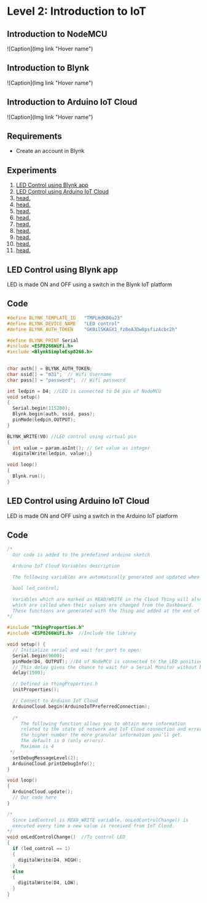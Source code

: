 # Level 2: Introduction to IoT
## Introduction to NodeMCU
<Content>
![Caption](Img link "Hover name")

## Introduction to Blynk
<Content>
![Caption](Img link "Hover name")

## Introduction to Arduino IoT Cloud
<Content>
![Caption](Img link "Hover name")

## Requirements
* Create an account in Blynk

## Experiments
  1. [LED Control using Blynk app](#blynk)
  2. [LED Control using Arduino IoT Cloud](#arduino)
  3. [head.](#chase)
  4. [head.](#button)
  5. [head.](#buzzer)
  6. [head.](#rgb)
  7. [head.](#ldr)
  8. [head.](#flame)
  9. [head.](#lm35)
  10. [head.](#ir)
  11. [head.](#pot)

<a name='blynk'></a>
## LED Control using Blynk app
LED is made ON and OFF using a switch in the Blynk IoT platform
## Code
```c++
#define BLYNK_TEMPLATE_ID   "TMPLHdKB6u23"
#define BLYNK_DEVICE_NAME   "LED control"
#define BLYNK_AUTH_TOKEN    "GK0ilSKAGX1_fz0oAJOw8psfizAcbc2h"

#define BLYNK_PRINT Serial
#include <ESP8266WiFi.h>  
#include <BlynkSimpleEsp8266.h>
 

char auth[] = BLYNK_AUTH_TOKEN;
char ssid[] = "m31";  // Wifi Username
char pass[] = "password";  // Wifi password

int ledpin = D4; //LED is connected to D4 pin of NodeMCU
void setup()
{     
  Serial.begin(115200);
  Blynk.begin(auth, ssid, pass);    
  pinMode(ledpin,OUTPUT);
}

BLYNK_WRITE(V0) //LED control using virtual pin
{   
  int value = param.asInt(); // Get value as integer
  digitalWrite(ledpin, value);}

void loop()
{
  Blynk.run(); 
}
```

<a name='arduino'></a>
## LED Control using Arduino IoT Cloud
LED is made ON and OFF using a switch in the Arduino IoT platform
## Code
```c++
/* 
  Our code is added to the predefined arduino sketch

  Arduino IoT Cloud Variables description

  The following variables are automatically generated and updated when changes are made to the Thing

  bool led_control;

  Variables which are marked as READ/WRITE in the Cloud Thing will also have functions
  which are called when their values are changed from the Dashboard.
  These functions are generated with the Thing and added at the end of this sketch.
*/

#include "thingProperties.h"
#include <ESP8266WiFi.h>  //Include the library

void setup() {
  // Initialize serial and wait for port to open:
  Serial.begin(9600);
  pinMode(D4, OUTPUT); //D4 of NodeMCU is connected to the LED positive
  // This delay gives the chance to wait for a Serial Monitor without blocking if none is found
  delay(1500); 

  // Defined in thingProperties.h
  initProperties();

  // Connect to Arduino IoT Cloud
  ArduinoCloud.begin(ArduinoIoTPreferredConnection);
  
  /*
     The following function allows you to obtain more information
     related to the state of network and IoT Cloud connection and errors
     the higher number the more granular information you’ll get.
     The default is 0 (only errors).
     Maximum is 4
 */
  setDebugMessageLevel(2);
  ArduinoCloud.printDebugInfo();
}

void loop()
{
  ArduinoCloud.update();
  // Our code here 
}

/*
  Since LedControl is READ_WRITE variable, onLedControlChange() is
  executed every time a new value is received from IoT Cloud.
*/
void onLedControlChange()  //To control LED
{
  if (led_control == 1)
  {
    digitalWrite(D4, HIGH);
  }
  else
  {
    digitalWrite(D4, LOW);
  }
}
```

